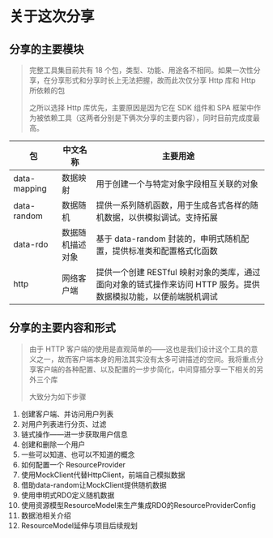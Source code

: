 # 关于这次分享

## 分享的主要模块

> 完整工具集目前共有 18 个包，类型、功能、用途各不相同。如果一次性分享，在分享形式和分享时长上无法把握，故而此次仅分享 Http 库和 Http 所依赖的包
>
> 之所以选择 Http 库优先，主要原因是因为它在 SDK 组件和 SPA 框架中作为被依赖工具（这两者分别是下俩次分享的主要内容），同时目前完成度最高。

| 包           | 中文名称         | 主要用途                                                                                                        |
| ------------ | ---------------- | --------------------------------------------------------------------------------------------------------------- |
| data-mapping | 数据映射         | 用于创建一个与特定对象字段相互关联的对象                                                                        |
| data-random  | 数据随机         | 提供一系列随机函数，用于生成各式各样的随机数据，以供模拟调试。支持拓展                                          |
| data-rdo     | 数据随机描述对象 | 基于 data-random 封装的，申明式随机配置，提供标准类和配置格式化函数                                             |
| http         | 网络客户端       | 提供一个创建 RESTful 映射对象的类库，通过面向对象的链式操作来访问 HTTP 服务。提供数据模拟功能，以便前端脱机调试 |

## 分享的主要内容和形式

> 由于 HTTP 客户端的使用是直观简单的——这也是我们设计这个工具的意义之一，故而客户端本身的用法其实没有太多可讲描述的空间。我将重点分享客户端的各种配置、以及配置的一步步简化，中间穿插分享一下相关的另外三个库
>
> 大致分为如下步骤

1. 创建客户端、并访问用户列表
2. 对用户列表进行分页、过滤
3. 链式操作——进一步获取用户信息
4. 创建和删除一个用户
5. 一些可以知道、也可以不知道的概念
6. 如何配置一个 ResourceProvider
7. 使用MockClient代替HttpClient，前端自己模拟数据
8. 借助data-random让MockClient提供随机数据
9. 使用申明式RDO定义随机数据
10. 使用资源模型ResourceModel来生产集成RDO的ResourceProviderConfig
11. 数据池相关介绍
12. ResourceModel延伸与项目后续规划

